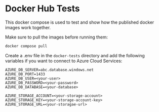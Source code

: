 # Docker Hub Tests

This docker compose is used to test and show how the published docker images work together.

Make sure to pull the images before running them:

```bash
docker compose pull
```

Create a .env file in the `docker-tests` directory and add the following variables if you want to connect to Azure Cloud Services:

```
AZURE_DB_SERVER=abc.database.windows.net
AZURE_DB_PORT=1433
AZURE_DB_USER=<your-user>
AZURE_DB_PASSWORD=<your-password>
AZURE_DB_DATABASE=<your-database>

AZURE_STORAGE_ACCOUNT=<your-storage-account>
AZURE_STORAGE_KEY=<your-storage-account-key>
AZURE_STORAGE_URL=<your-storagae-url>
```
